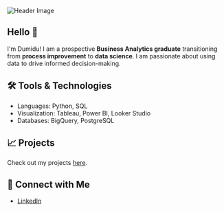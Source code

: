 ![Header Image](https://raw.githubusercontent.com/dumiduddb/Info/refs/heads/main/Grey%20Minimalist%20Corporate%20Personal%20Profile%20LinkedIn%20Banner.png?token=GHSAT0AAAAAACYQMV6FLYZBDTQ5TPAO25VOZYCH3NA)

## Hello 👋
 
I'm Dumidu! I am a prospective **Business Analytics graduate** transitioning from **process improvement** to **data science**. I am passionate about using data to drive informed decision-making.

## 🛠️ Tools & Technologies
- Languages: Python, SQL
- Visualization: Tableau, Power BI, Looker Studio
- Databases: BigQuery, PostgreSQL

## 📈 Projects
Check out my projects [here](https://github.com/dumiduddb).

## 🤝 Connect with Me
- [LinkedIn](https://www.linkedin.com/in/dumidu-kobbekaduwa-320b207b)
